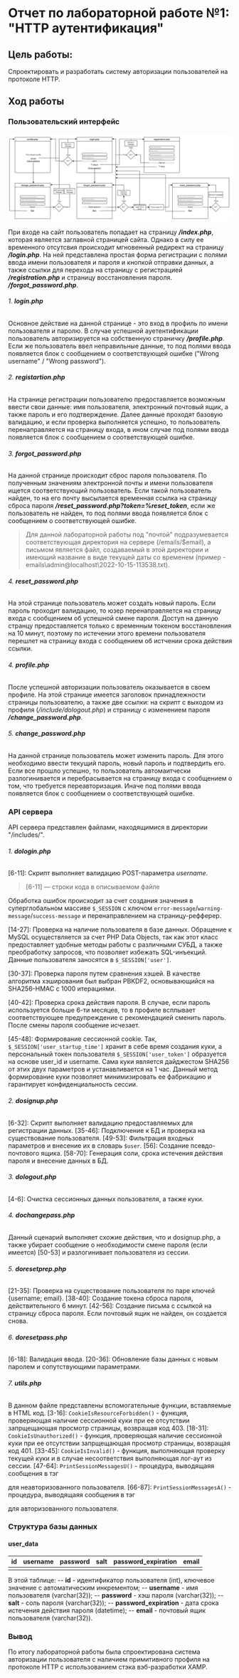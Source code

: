 # Отчет по лабораторной работе №1: "HTTP аутентификация"

## Цель работы:
Спроектировать и разработать систему авторизации пользователей на протоколе HTTP.

## Ход работы
### Пользовательский интерфейс
![рис. 1](https://github.com/wuvzubrikit/suai-proglangs-lab1/blob/main/user_interface.jpg)

При входе на сайт пользователь попадает на страницу ***/index.php***, которая является заглавной страницей сайта. Однако в силу ее временного отсутсвия происходит мгновенный редирект на страницу ***/login.php***. На ней представлена простая форма регистрации с полями ввода имени пользователя и пароля и кнопкой отправки данных, а также ссылки для перехода на страницу с регистрацией ***/registration.php*** и страницу восстановления пароля. ***/forgot_password.php***.
###### 1. **login.php** 
Основное действие на данной странице - это вход в профиль по имени пользователя и паролю. В случае успешной ауетентификации пользователь авторизируется на собственную страничку ***/profile.php***. Если же пользователь ввел неправильные данные, то под полями ввода появляется блок с сообщением о соответствующей ошибке ("Wrong username" / "Wrong password").
###### 2. **registartion.php** 
На странице регистрации пользователю предоставляется возможным ввести свои данные: имя пользователя, электронный почтовый ящик, а также пароль и его подтверждение. Далее данные проходят базовую валидацию, и если проверка выполняется успешно, то пользователь перенаправляется на страницу входа, в ином случае под полями ввода появляется блок с сообщением о соответствующей ошибке.
###### 3. **forgot_password.php**
На данной странице происходит сброс пароля пользователя. По полученным значениям электронной почты и имени пользователя ищется соответствующий пользователь. Если такой пользователь найден, то на его почту высылается временная ссылка на страницу сброса пароля ***/reset_password.php?token=%reset_token***, если же пользователь не найден, то под полями ввода появляется блок с сообщением о соответствующей ошибке. 
> Для данной лабораторной работы под "почтой" подразумевается соответствующая директория на сервере (/emails/$email), а письмом является файл, создаваемый в этой директории и имеющий название в виде текущей даты со временем (пример - emails\admin@localhost\2022-10-15-113538.txt).

###### 4. **reset_password.php**
На этой странице пользователь может создать новый пароль. Если пароль проходит валидацию, то юзер перенаправляется на страницу входа с сообщением об успешной смене пароля. Доступ на данную странцу предоставляется только с временным токеном восстановления на 10 минут, поэтому по истечении этого времени пользователя перешлет на страницу входа с сообщением об истчении срока действия ссылки.
###### 4. **profile.php**
После успешной авторизации пользователь оказывается в своем профиле. На этой странице имеется заголовок принадлежности страницы пользователю, а также две ссылки: на скрипт с выходом из профиля (*/include/dologout.php*) и страницу с изменением пароля ***/change_password.php***.
###### 5. **change_password.php**
На данной странице  пользователь может изменить пароль. Для этого необходимо ввести текущий пароль, новый пароль и подтвердить его. Если все прошло успешно, то пользователь автомаитчески разлогинивается и перебрасывается на страницу входа с сообщением о том, что требуется переавторизация. Иначе под полями ввода появляется блок с сообщением о соответствующей ошибке.

### API сервера
API сервера представлен файлами, находящимися в  директории "/includes/". 
###### 1. **dologin.php** 
[6-11]: Скрипт выполняет валидацию POST-параметра *username*. 
> [6-11] — строки кода в описываемом файле

Обработка ошибок происходит за счет создания значения в суперглобальном массиве `$_SESSION` с ключом `error-message`/`warning-message`/`success-message` и перенаправлением на страницу-рефферер.

[14-27]: Проверка на наличие пользователя в базе данных. Обращение к MySQL осуществляется за счет PHP Data Objects, так как этот класс предоставляет удобные методы работы с различными СУБД, а также преобработку запросов, что позволяет избежать SQL-инъекций.
Данные пользователя заносятся в `$_SESSION['user']`.

[30-37]: Проверка пароля путем сравнения хэшей. В качестве алгоритма хэширования был выбран PBKDF2, основывающийся на SHA256-HMAC с 1000 итерациями.

[40-42]: Проверка срока действия пароля. В случае, если пароль используется больше 6-ти месяцев, то в профиле всплывает соответствующее предупреждение с рекомендацией сменить пароль. После смены пароля сообщение исчезает.

[45-48]: Формирование сессионной cookie. Так, `$_SESSION['user_startup_time']` хранит в себе время создания куки, а персональный токен пользователя `$_SESSION['user_token']` образуется на основе user_id и username. Сама куки является дайджестом SHA256 от этих двух параметров и устанавливается на 1 час. Данный метод формирование куки позволяет минимизировать ее фабрикацию и гарантирует конфиденциальность сессии.

###### 2. **dosignup.php** 
[6-32]: Скрипт выполняет валидацию предоставляемых для регистрации данных.
[35-46]: Подключение к БД и проверка на существование пользователя.
[49-53]: Фильтрация входных параметров и внесение их в словарь `$user`.
[56]: Создание псевдо-почтового ящика.
[58-70]: Генерация соли, срока истечения действия пароля и внесение данных в БД.

###### 3. **dologout.php** 
[4-6]: Очистка сессионных данных пользователя, а также куки.

###### 4. **dochangepass.php** 
Данный сценарий выполняет схожие действия, что и dosignup.php, а также убирает сообщение о необходимости смене пароля (если имеется) [50-53] и разлогинивает пользователя из сессии.

###### 5. **doresetprep.php** 
[21-35]: Проверка на существование пользователя по паре ключей {username; email}.
[38-40]: Создание токена сброса пароля, действительного 6 минут.
[42-56]: Создание письма с ссылкой на страницу сброса пароля. Если почтовый ящик не найден, он создается снова.

###### 6. **doresetpass.php** 
[6-18]: Валидация ввода.
[20-36]: Обновление базы данных с новым паролем и сопутствующими параметрами. 

###### 7. **utils.php** 
В данном файле представлены вспомогательные функции, вставляемые в HTML код.
[3-16]: `CookieIsResourceForbidden()` - функция, проверяющая наличие сессионной куки  при ее отсутствии запрщещающая просмотр страницы, возвращая код 403. 
[18-31]: `CookieIsUnauthorized()` - функция, проверяющая наличие сессионной куки  при ее отсутствии запрщещающая просмотр страницы, возвращая код 401.
[33-45]: `CookieIsInvalid()` - функция, выполняющая проверку текущей куки и в случае несоответствия выполняющая лог-аут из сессии.
[47-64]: `PrintSessionMessagesU()` - процедура, выводящаяя сообщения в тэг <p> для неавторизованного пользователя.
[66-87]: `PrintSessionMessagesA()` - процедура, выводящаяя сообщения в тэг <p> для авторизованного пользователя.

### Структура базы данных
#### user_data
| id | username | password  | salt | password_expiration | email|
|-|-|-|-|-|-|
||||||||||||
В этой таблице:
-- **id** - идентификатор пользователя (int), ключевое значение с автоматическим инкрементом;
-- **username** - имя пользователя (varchar(32));
-- **password** - хэш пароля (varchar(32));
-- **salt** - соль пароля (varchar(32));
-- **password_expiration** - дата срока истечения действия пароля (datetime);
-- **email** - почтовый ящик пользователя (varchar(32)).

### Вывод
По итогу лабораторной работы была спроектирована система авторизации пользователя с наличием примитивного профиля на протоколе HTTP с использованием стэка вэб-разработки XAMP.